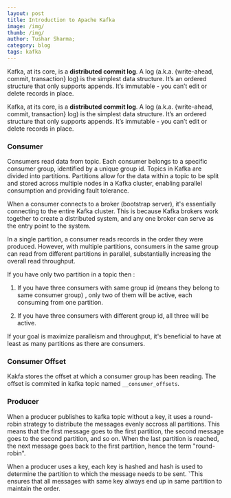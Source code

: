 ```yaml
---
layout: post
title: Introduction to Apache Kafka
image: /img/
thumb: /img/
author: Tushar Sharma;
category: blog
tags: kafka
---
```


Kafka, at its core, is a **distributed commit log**. A log (a.k.a. {write-ahead, commit, transaction} log) is the simplest data structure. It’s an ordered structure that only supports appends. It’s immutable - you can’t edit or delete records in place.<!-- truncate_here -->

Kafka, at its core, is a **distributed commit log**. A log (a.k.a. {write-ahead, commit, transaction} log) is the simplest data structure. It’s an ordered structure that only supports appends. It’s immutable - you can’t edit or delete records in place.

### Consumer

Consumers read data from topic. Each consumer belongs to a specific consumer group, identified by a unique group id. Topics in Kafka are divided into partitions. Partitions allow for the data within a topic to be split and stored across multiple nodes in a Kafka cluster, enabling parallel consumption and providing fault tolerance.
 
When a consumer connects to a broker (bootstrap server), it's essentially connecting to the entire Kafka cluster. This is because Kafka brokers work together to create a distributed system, and any one broker can serve as the entry point to the system.

In a single partition, a consumer reads records in the order they were produced. However, with multiple partitions, consumers in the same group can read from different partitions in parallel, substantially increasing the overall read throughput.

If you have only two partition in a topic then : 

1. If you have three consumers with same group id (means they belong to same consumer group) , only two of them will be active, each consuming from one partition.

2. If you have three consumers with different group id, all three will be active.

If your goal is maximize paralleism and throughput, it's beneficial to have at least as many partitions as there are consumers.

### Consumer Offset

Kakfa stores the offset at which a consumer group has been reading. The offset is commited in kafka topic named `__consumer_offsets`.

### Producer

When a producer publishes to kafka topic without a key, it uses a round-robin strategy to distribute the messages evenly accross all partitions. This means that the first message goes to the first partition, the second message goes to the second partition, and so on. When the last partition is reached, the next message goes back to the first partition, hence the term "round-robin".

When a producer uses a key, each key is hashed and hash is used to determine the partition to which the message needs to be sent. ˇThis ensures that all messages with same key always end up in same partition to maintain the order.
